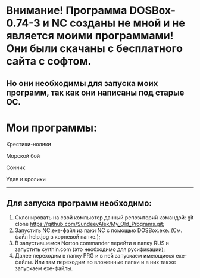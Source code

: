 # Внимание! Программа DOSBox-0.74-3 и NC созданы не мной и не является моими программами! Они были скачаны с бесплатного сайта с софтом. 
Но они необходимы для запуска моих программ, так как они написаны под старые ОС.
--------------------------------------------------------------
# Мои программы:
Крестики-нолики

Морской бой

Сонник

Удав и кролики

--------------------------------------------------------------
## Для запуска программ необходимо:
1. Склонировать на свой компьютер данный репозиторий командой: git clone https://github.com/SundeevAlex/My_Old_Programs.git;
2. Запустить NC.exe-файл из паки NC с помощью DOSBox.exe. (См. файл help.jpg в корневой папке.);
3. В запустившемся Norton commander перейти в папку RUS и запустить cyrthin.com (это необходимо для русификации);
4. Далее переходим в папку PRG и в ней запускаем имеющиеся exe-файлы. Или там переходим во вложенные папки и в них также запускаем exe-файлы.
